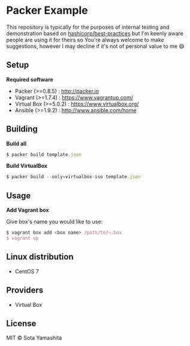 # Packer Example

This repository is typically for the purposes of internal testing and demonstration based on [hashicorp/best-practices](https://github.com/hashicorp/best-practices) but I'm keenly aware people are using it for theirs so You're always welcome to make suggestions, however I may decline if it's not of personal value to me :smile:


## Setup

**Required software**

* Packer (>=0.8.5) : http://packer.io
* Vagrant (>=1.7.4) : https://www.vagrantup.com/
* Virtual Box (>=5.0.2) : https://www.virtualbox.org/
* Ansible (>=1.9.2) : http://www.ansible.com/home


## Building

**Build all**

```javascript
$ packer build template.json
```

**Build VirtualBox**

```javascript
$ packer build --only=virtualbox-iso template.json
```


## Usage

**Add Vagrant box**

Give box's name you would like to use:

```javascript
$ vagrant box add <box name> /path/to/~.box
$ vagrant up
```


## Linux distribution

* CentOS 7


## Providers

* Virtual Box


## License

MIT © Sota Yamashita

